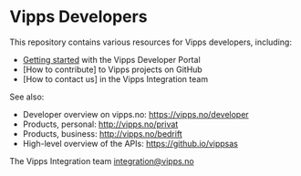 # Vipps Developers

This repository contains various resources for Vipps developers, including:

* [Getting started]() with the Vipps Developer Portal
* [How to contribute] to Vipps projects on GitHub
* [How to contact us] in the Vipps Integration team

See also:
* Developer overview on vipps.no: https://vipps.no/developer
* Products, personal: http://vipps.no/privat
* Products, business: http://vipps.no/bedrift
* High-level overview of the APIs: https://github.io/vippsas

The Vipps Integration team
integration@vipps.no
